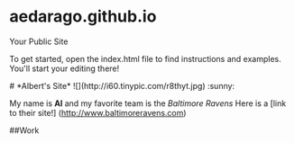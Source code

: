 aedarago.github.io
=====================

Your Public Site

<p> To get started, open the index.html file to find instructions and examples. You'll start your editing there! <p/>
# *Albert's Site*
![](http://i60.tinypic.com/r8thyt.jpg)
:sunny:


My name is **Al** and my favorite team is the *Baltimore Ravens* Here is a [link to their site!] (http://www.baltimoreravens.com)

##Work
